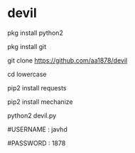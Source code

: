 # devil
pkg install python2

pkg install git

git clone https://github.com/aa1878/devil

cd lowercase

pip2 install requests

pip2 install mechanize

python2 devil.py

#USERNAME : javhd

#PASSWORD : 1878
